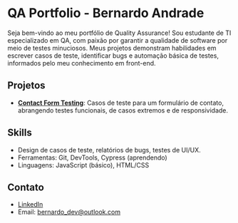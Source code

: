 # QA Portfolio - Bernardo Andrade

Seja bem-vindo ao meu portfólio de Quality Assurance! Sou estudante de TI especializado em QA, com paixão por garantir a qualidade de software por meio de testes minuciosos. Meus projetos demonstram habilidades em escrever casos de teste, identificar bugs e automação básica de testes, informados pelo meu conhecimento em front-end.

## Projetos

- **[Contact Form Testing](projects/contact-form-tests/test-cases.md)**: Casos de teste para um formulário de contato, abrangendo testes funcionais, de casos extremos e de responsividade.
<!-- - **[Search Bar Testing](projects/search-bar-tests/test-cases.md)**: Casos de teste para uma funcionalidade de busca, com foco em usabilidade e tratamento de erros.  -->

## Skills

- Design de casos de teste, relatórios de bugs, testes de UI/UX.
- Ferramentas: Git, DevTools, Cypress (aprendendo)
- Linguagens: JavaScript (básico), HTML/CSS

## Contato

- [LinkedIn](https://www.linkedin.com/in/andradebernardo/)
- Email: <bernardo_dev@outlook.com>
